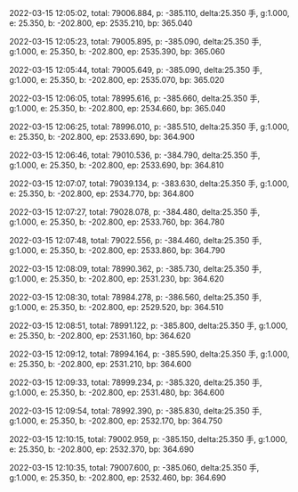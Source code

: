 2022-03-15 12:05:02, total: 79006.884, p: -385.110, delta:25.350 手, g:1.000, e: 25.350, b: -202.800, ep: 2535.210, bp: 365.040

2022-03-15 12:05:23, total: 79005.895, p: -385.090, delta:25.350 手, g:1.000, e: 25.350, b: -202.800, ep: 2535.390, bp: 365.060

2022-03-15 12:05:44, total: 79005.649, p: -385.090, delta:25.350 手, g:1.000, e: 25.350, b: -202.800, ep: 2535.070, bp: 365.020

2022-03-15 12:06:05, total: 78995.616, p: -385.660, delta:25.350 手, g:1.000, e: 25.350, b: -202.800, ep: 2534.660, bp: 365.040

2022-03-15 12:06:25, total: 78996.010, p: -385.510, delta:25.350 手, g:1.000, e: 25.350, b: -202.800, ep: 2533.690, bp: 364.900

2022-03-15 12:06:46, total: 79010.536, p: -384.790, delta:25.350 手, g:1.000, e: 25.350, b: -202.800, ep: 2533.690, bp: 364.810

2022-03-15 12:07:07, total: 79039.134, p: -383.630, delta:25.350 手, g:1.000, e: 25.350, b: -202.800, ep: 2534.770, bp: 364.800

2022-03-15 12:07:27, total: 79028.078, p: -384.480, delta:25.350 手, g:1.000, e: 25.350, b: -202.800, ep: 2533.760, bp: 364.780

2022-03-15 12:07:48, total: 79022.556, p: -384.460, delta:25.350 手, g:1.000, e: 25.350, b: -202.800, ep: 2533.860, bp: 364.790

2022-03-15 12:08:09, total: 78990.362, p: -385.730, delta:25.350 手, g:1.000, e: 25.350, b: -202.800, ep: 2531.230, bp: 364.620

2022-03-15 12:08:30, total: 78984.278, p: -386.560, delta:25.350 手, g:1.000, e: 25.350, b: -202.800, ep: 2529.520, bp: 364.510

2022-03-15 12:08:51, total: 78991.122, p: -385.800, delta:25.350 手, g:1.000, e: 25.350, b: -202.800, ep: 2531.160, bp: 364.620

2022-03-15 12:09:12, total: 78994.164, p: -385.590, delta:25.350 手, g:1.000, e: 25.350, b: -202.800, ep: 2531.210, bp: 364.600

2022-03-15 12:09:33, total: 78999.234, p: -385.320, delta:25.350 手, g:1.000, e: 25.350, b: -202.800, ep: 2531.480, bp: 364.600

2022-03-15 12:09:54, total: 78992.390, p: -385.830, delta:25.350 手, g:1.000, e: 25.350, b: -202.800, ep: 2532.170, bp: 364.750

2022-03-15 12:10:15, total: 79002.959, p: -385.150, delta:25.350 手, g:1.000, e: 25.350, b: -202.800, ep: 2532.370, bp: 364.690

2022-03-15 12:10:35, total: 79007.600, p: -385.060, delta:25.350 手, g:1.000, e: 25.350, b: -202.800, ep: 2532.460, bp: 364.690